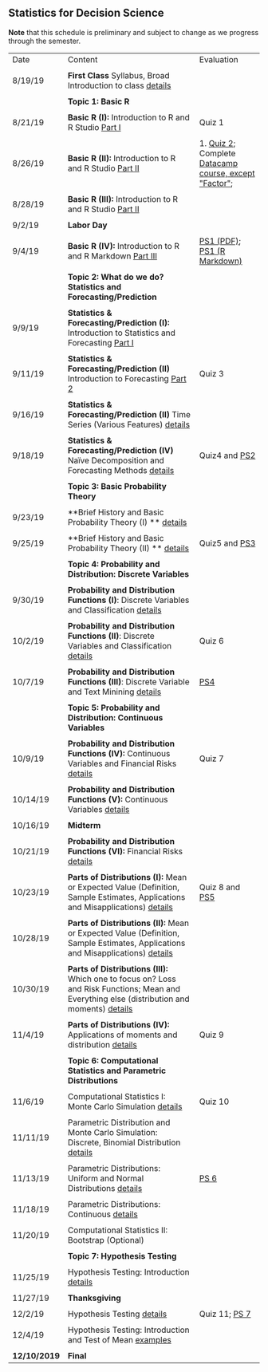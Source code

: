 ## Statistics for Decision Science

**Note** that this schedule is preliminary and subject to change as we progress through the semester. 


|                |                                                                                                                                                                                                    |                                                                                                                                    | 
|----------------|----------------------------------------------------------------------------------------------------------------------------------------------------------------------------------------------------|------------------------------------------------------------------------------------------------------------------------------------| 
| Date           | Content                                                                                                                                                                                            | Evaluation                                                                                                                         | 
|                |                                                                                                                                                                                                    |                                                                                                                                    | 
| 8/19/19        | **First Class** Syllabus, Broad Introduction to class [details](summary/lecture-firstday.md)                                                                                                       |                                                                                                                                    | 
|                |                                                                                                                                                                                                    |                                                                                                                                    | 
|                | **Topic 1: Basic R**                                                                                                                                                                               |                                                                                                                                    | 
|                |                                                                                                                                                                                                    |                                                                                                                                    | 
| 8/21/19        | **Basic R (I):** Introduction to R and R Studio  [Part I](summary/lecture-intro_to_R01.md)                                                                                                         | Quiz 1                                                                                                                             | 
|                |                                                                                                                                                                                                    |                                                                                                                                    | 
| 8/26/19        | **Basic R (II):** Introduction to R and R Studio  [Part II](summary/lecture-intro_to_R02.md)                                                                                                       | 1. [Quiz 2](quiz/quiz2.Rmd); Complete [Datacamp course, except "Factor"](https://www.datacamp.com/courses/free-introduction-to-r); | 
|                |                                                                                                                                                                                                    |                                                                                                                                    | 
| 8/28/19        | **Basic R (III):** Introduction to R and R Studio  [Part II](summary/lecture-intro_to_R02.md)                                                                                                      |                                                                                                                                    | 
|                |                                                                                                                                                                                                    |                                                                                                                                    | 
| 9/2/19         | **Labor Day**                                                                                                                                                                                      |                                                                                                                                    | 
|                |                                                                                                                                                                                                    |                                                                                                                                    | 
| 9/4/19         | **Basic R (IV):** Introduction to R and R Markdown  [Part III](summary/lecture-intro_to_R03.md)                                                                                                    | [PS1 (PDF)](ps/ps1.pdf); [PS1 (R Markdown)](ps/ps1.Rmd)                                                                            | 
|                |                                                                                                                                                                                                    |                                                                                                                                    | 
|                | **Topic 2: What do we do? Statistics and Forecasting/Prediction**                                                                                                                                  |                                                                                                                                    | 
|                |                                                                                                                                                                                                    |                                                                                                                                    | 
| 9/9/19         | **Statistics & Forecasting/Prediction (I):** Introduction to Statistics and Forecasting [Part I](summary/lecture-intro_to_statistics01.md)                                                         |                                                                                                                                    | 
|                |                                                                                                                                                                                                    |                                                                                                                                    | 
| 9/11/19        | **Statistics & Forecasting/Prediction (II)** Introduction to Forecasting  [Part 2](summary/lecture-intro_to_statistics02.md)                                                                       | Quiz 3                                                                                                                             | 
|                |                                                                                                                                                                                                    |                                                                                                                                    | 
| 9/16/19        | **Statistics & Forecasting/Prediction (II)** Time Series (Various Features)  [details](summary/lecture-intro_to_statistics03.md)                                                                   |                                                                                                                                    | 
|                |                                                                                                                                                                                                    |                                                                                                                                    | 
| 9/18/19        | **Statistics & Forecasting/Prediction (IV)** Naïve Decomposition and Forecasting Methods  [details](summary/lecture-intro_to_statistics03.md)                                                      | Quiz4 and [PS2](ps/ps2.pdf)                                                                                                        | 
|                |                                                                                                                                                                                                    |                                                                                                                                    | 
|                | **Topic 3: Basic Probability Theory**                                                                                                                                                              |                                                                                                                                    | 
|                |                                                                                                                                                                                                    |                                                                                                                                    | 
| 9/23/19        | **Brief History and Basic Probability Theory (I) ** [details](summary/lecture-intro_to_prob.md)                                                                                                    |                                                                                                                                    | 
|                |                                                                                                                                                                                                    |                                                                                                                                    | 
| 9/25/19        | **Brief History and Basic Probability Theory (II) ** [details](summary/lecture-intro_to_prob.md)                                                                                                   | Quiz5 and [PS3](ps/ps3.pdf)                                                                                                        | 
|                |                                                                                                                                                                                                    |                                                                                                                                    | 
|                | **Topic 4: Probability and Distribution: Discrete Variables**                                                                                                                                      |                                                                                                                                    | 
|                |                                                                                                                                                                                                    |                                                                                                                                    | 
| 9/30/19        | **Probability and Distribution Functions (I)**: Discrete Variables and Classification   [details](summary/lecture-random-variable_discrete.md)                                                     |                                                                                                                                    | 
|                |                                                                                                                                                                                                    |                                                                                                                                    | 
| 10/2/19        | **Probability and Distribution Functions (II)**: Discrete Variables and Classification   [details](summary/lecture-random-variable_discrete.md)                                                    | Quiz 6                                                                                                                             | 
|                |                                                                                                                                                                                                    |                                                                                                                                    | 
| 10/7/19        | **Probability and Distribution Functions (III)**: Discrete Variable and Text Minining [details](summary/lecture-text_analysis.md)                                                                  | [PS4](ps/ps4.pdf)                                                                                                                  | 
|                |                                                                                                                                                                                                    |                                                                                                                                    | 
|                | **Topic 5: Probability and Distribution: Continuous Variables**                                                                                                                                    |                                                                                                                                    | 
|                |                                                                                                                                                                                                    |                                                                                                                                    | 
| 10/9/19        | **Probability and Distribution Functions (IV):** Continuous Variables and Financial Risks [details](summary/lecture-random-variable_continuous.md)                                                 | Quiz 7                                                                                                                             | 
|                |                                                                                                                                                                                                    |                                                                                                                                    | 
| 10/14/19       | **Probability and Distribution Functions (V):** Continuous Variables  [details](summary/lecture-random-variable_continuous.md)                                                                     |                                                                                                                                    | 
|                |                                                                                                                                                                                                    |                                                                                                                                    | 
| 10/16/19       | **Midterm**                                                                                                                                                                                        |                                                                                                                                    | 
|                |                                                                                                                                                                                                    |                                                                                                                                    | 
| 10/21/19       | **Probability and Distribution Functions (VI):** Financial Risks  [details](summary/lecture-random-variable_continuous.md)                                                                         |                                                                                                                                    | 
|                |                                                                                                                                                                                                    |                                                                                                                                    | 
| 10/23/19       | **Parts of Distributions (I):** Mean or Expected Value (Definition, Sample Estimates, Applications and Misapplications) [details](summary/lecture-random-variable_continuous02.md)                 |  Quiz 8 and [PS5](ps/ps5.pdf)                                                                                                      | 
|                |                                                                                                                                                                                                    |                                                                                                                                    | 
| 10/28/19       | **Parts of Distributions (II):** Mean or Expected Value (Definition, Sample Estimates, Applications and Misapplications) [details](summary/lecture-random-variable_continuous02.md)                |                                                                                                                                    | 
|                |                                                                                                                                                                                                    |                                                                                                                                    | 
| 10/30/19       | **Parts of Distributions (III):** Which one to focus on? Loss and Risk Functions; Mean and Everything else (distribution and moments) [details](summary/lecture-random-variable_continuous03.md)   |                                                                                                                                    | 
|                |                                                                                                                                                                                                    |                                                                                                                                    | 
| 11/4/19        | **Parts of Distributions (IV):** Applications of moments and distribution [details](summary/lecture-random-variable_continuous04.md)                                                               | Quiz 9                                                                                                                             | 
|                |                                                                                                                                                                                                    |                                                                                                                                    | 
|                | **Topic 6: Computational Statistics and Parametric Distributions**                                                                                                                                 |                                                                                                                                    | 
|                |                                                                                                                                                                                                    |                                                                                                                                    | 
| 11/6/19        | Computational Statistics I: Monte Carlo Simulation   [details](summary/MC01.md)                                                                                                                    | Quiz 10                                                                                                                            | 
|                |                                                                                                                                                                                                    |                                                                                                                                    | 
| 11/11/19       | Parametric Distribution and Monte Carlo Simulation: Discrete, Binomial Distribution   [details](summary/MC01.md)                                                                                   |                                                                                                                                    | 
|                |                                                                                                                                                                                                    |                                                                                                                                    | 
| 11/13/19       | Parametric Distributions: Uniform and Normal Distributions  [details](summary/MC02.md)                                                                                                             | [PS 6](ps/ps6.pdf)                                                                                                                 | 
|                |                                                                                                                                                                                                    |                                                                                                                                    | 
| 11/18/19       | Parametric Distributions: Continuous  [details](summary/MC03.md)                                                                                                                                   |                                                                                                                                    | 
|                |                                                                                                                                                                                                    |                                                                                                                                    | 
| 11/20/19       | Computational Statistics II: Bootstrap (Optional)                                                                                                                                                  |                                                                                                                                    | 
|                |                                                                                                                                                                                                    |                                                                                                                                    | 
|                | **Topic 7: Hypothesis Testing**                                                                                                                                                                    |                                                                                                                                    | 
|                |                                                                                                                                                                                                    |                                                                                                                                    | 
| 11/25/19       | Hypothesis Testing: Introduction [details](summary/lecture-hypothesis_testing01.md)                                                                                                                |                                                                                                                                    | 
|                |                                                                                                                                                                                                    |                                                                                                                                    | 
| 11/27/19       | **Thanksgiving**                                                                                                                                                                                   |                                                                                                                                    | 
|                |                                                                                                                                                                                                    |                                                                                                                                    | 
| 12/2/19        | Hypothesis Testing [details](summary/lecture-hypothesis_testing01.md)                                                                                                                              | Quiz 11; [PS 7](ps/ps7.pdf)                                                                                                        | 
|                |                                                                                                                                                                                                    |                                                                                                                                    | 
| 12/4/19        | Hypothesis Testing: Introduction and Test of Mean     [examples](lecture/examples/testing02_tests.Rmd)                                                                                             |                                                                                                                                    | 
|                |                                                                                                                                                                                                    |                                                                                                                                    | 
| **12/10/2019** | **Final**                                                                                                                                                                                          |                                                                                                                                    | 
